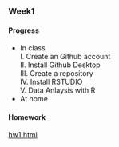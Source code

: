 ### Week1
#### Progress
* In class<br />
I. Create an Github account<br />
II. Install Github Desktop<br />
III. Create a repository<br />
IV. Install RSTUDIO<br />
V. Data Anlaysis with R<br />
* At home
#### Homework
[hw1.html](https://bourbon0212.github.io/NTU-CS-X/Week1/hw1.html)
